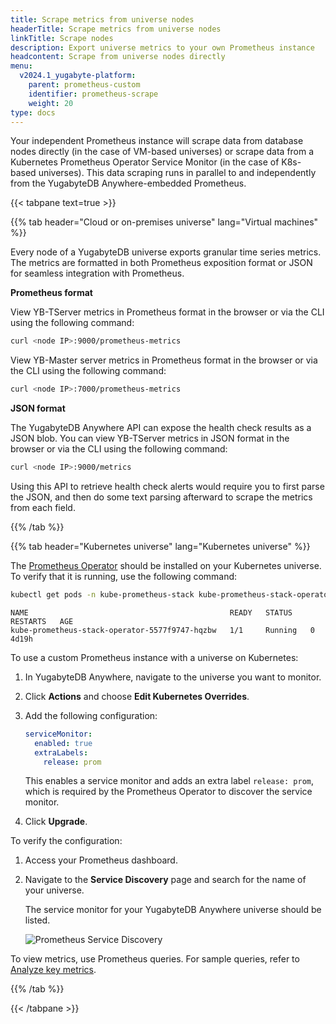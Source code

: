 ```yaml
---
title: Scrape metrics from universe nodes
headerTitle: Scrape metrics from universe nodes
linkTitle: Scrape nodes
description: Export universe metrics to your own Prometheus instance
headcontent: Scrape from universe nodes directly
menu:
  v2024.1_yugabyte-platform:
    parent: prometheus-custom
    identifier: prometheus-scrape
    weight: 20
type: docs
---
```


Your independent Prometheus instance will scrape data from database nodes directly (in the case of VM-based universes) or scrape data from a Kubernetes Prometheus Operator Service Monitor (in the case of K8s-based universes). This data scraping runs in parallel to and independently from the YugabyteDB Anywhere-embedded Prometheus.

{{< tabpane text=true >}}

  {{% tab header="Cloud or on-premises universe" lang="Virtual machines" %}}

Every node of a YugabyteDB universe exports granular time series metrics. The metrics are formatted in both Prometheus exposition format or JSON for seamless integration with Prometheus.

**Prometheus format**

View YB-TServer metrics in Prometheus format in the browser or via the CLI using the following command:

```sh
curl <node IP>:9000/prometheus-metrics
```

View YB-Master server metrics in Prometheus format in the browser or via the CLI using the following command:

```sh
curl <node IP>:7000/prometheus-metrics
```

**JSON format**

The YugabyteDB Anywhere API can expose the health check results as a JSON blob. You can view YB-TServer metrics in JSON format in the browser or via the CLI using the following command:

```sh
curl <node IP>:9000/metrics
```

Using this API to retrieve health check alerts would require you to first parse the JSON, and then do some text parsing afterward to scrape the metrics from each field.

  {{% /tab %}}

  {{% tab header="Kubernetes universe" lang="Kubernetes universe" %}}

The [Prometheus Operator](https://prometheus-operator.dev) should be installed on your Kubernetes universe. To verify that it is running, use the following command:

```sh
kubectl get pods -n kube-prometheus-stack kube-prometheus-stack-operator-5577f9747-hqzbw
```

```output
NAME                                             READY   STATUS    RESTARTS   AGE
kube-prometheus-stack-operator-5577f9747-hqzbw   1/1     Running   0          4d19h
```

To use a custom Prometheus instance with a universe on Kubernetes:

1. In YugabyteDB Anywhere, navigate to the universe you want to monitor.

1. Click **Actions** and choose **Edit Kubernetes Overrides**.

1. Add the following configuration:

    ```yaml
    serviceMonitor:
      enabled: true
      extraLabels:
        release: prom
    ```

    This enables a service monitor and adds an extra label `release: prom`, which is required by the Prometheus Operator to discover the service monitor.

1. Click **Upgrade**.

To verify the configuration:

1. Access your Prometheus dashboard.

1. Navigate to the **Service Discovery** page and search for the name of your universe.

    The service monitor for your YugabyteDB Anywhere universe should be listed.

    ![Prometheus Service Discovery](/images/yp/alerts-monitoring/prometheus-service-discovery.png)

To view metrics, use Prometheus queries. For sample queries, refer to [Analyze key metrics](../../../../explore/observability/prometheus-integration/#analyze-key-metrics).

  {{% /tab %}}

{{< /tabpane >}}
